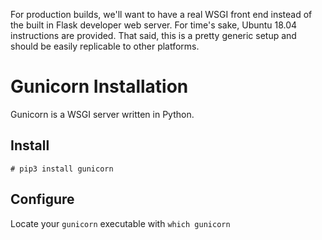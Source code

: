 For production builds, we'll want to have a real WSGI front end instead of the built in Flask developer web server. For time's sake, Ubuntu 18.04 instructions are provided. That said, this is a pretty generic setup and should be easily replicable to other platforms.

# Gunicorn Installation

Gunicorn is a WSGI server written in Python.

## Install
```console
# pip3 install gunicorn
```

## Configure

Locate your `gunicorn` executable with `which gunicorn`
